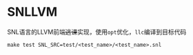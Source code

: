 # SNLLVM

SNL语言的LLVM前端~~逃课~~实现，使用`opt`优化，`llc`编译到目标代码

```shell
make test SNL_SRC=test/<test_name>/<test_name>.snl
```
